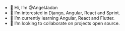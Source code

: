 - 👋 Hi, I’m @AngelJadan
- 👀 I’m interested in Django, Angular, React and Sprint.
- 🌱 I’m currently learning Angular, React and Flutter.
- 💞️ I’m looking to collaborate on projects open source.
<!-- -📫 How to reach me -->

<!---
AngelJadan/AngelJadan is a ✨ special ✨ repository because its `README.md` (this file) appears on your GitHub profile.
You can click the Preview link to take a look at your changes.
--->
